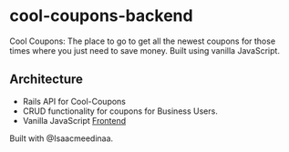 # cool-coupons-backend
Cool Coupons: The place to go to get all the newest coupons for those times where you just need to save money. Built using vanilla JavaScript.

## Architecture
* Rails API for Cool-Coupons
* CRUD functionality for coupons for Business Users. 
* Vanilla JavaScript [Frontend](https://github.com/joannaylin/cool-coupons-backend)


Built with @Isaacmeedinaa. 

